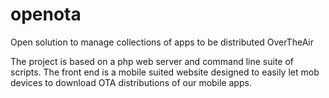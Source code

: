 # openota
Open solution to manage collections of apps to be distributed OverTheAir

The project is based on a php web server and command line suite of scripts. 
The front end is a mobile suited website designed to easily let mob devices to download OTA distributions of our mobile apps.
